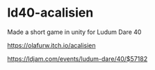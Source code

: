 # ld40-acalisien
Made a short game in unity for Ludum Dare 40

https://olafurw.itch.io/acalisien

https://ldjam.com/events/ludum-dare/40/$57182
